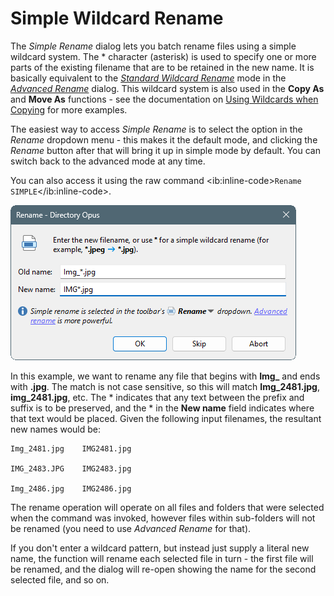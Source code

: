 # Simple Wildcard Rename

The *Simple Rename* dialog lets you batch rename files using a simple wildcard system. The \* character (asterisk) is used to specify one or more parts of the existing filename that are to be retained in the new name. It is basically equivalent to the *[Standard Wildcard Rename](advanced_rename/rename_modes/standard_wildcard_rename.md)* mode in the *[Advanced Rename](advanced_rename/RAEDME.md)* dialog. This wildcard system is also used in the **Copy As** and **Move As** functions - see the documentation on [Using Wildcards when Copying](../copying_moving_and_deleting_files/copying_using_the_toolbar_buttons/using_wildcards_when_copying.md) for more examples.

The easiest way to access *Simple Rename* is to select the option in the *Rename* dropdown menu - this makes it the default mode, and clicking the *Rename* button after that will bring it up in simple mode by default. You can switch back to the advanced mode at any time.

You can also access it using the raw command \<ib:inline-code\>`Rename SIMPLE`\</ib:inline-code\>.

![](/Manual/images/media/13/simple_rename.png) 

In this example, we want to rename any file that begins with **Img\_** and ends with **.jpg**. The match is not case sensitive, so this will match **Img_2481.jpg**, **img_2481.jpg**, etc. The \* indicates that any text between the prefix and suffix is to be preserved, and the \* in the **New name** field indicates where that text would be placed. Given the following input filenames, the resultant new names would be:

    Img_2481.jpg    IMG2481.jpg

    IMG_2483.JPG    IMG2483.jpg

    Img_2486.jpg    IMG2486.jpg

The rename operation will operate on all files and folders that were selected when the command was invoked, however files within sub-folders will not be renamed (you need to use *Advanced Rename* for that).

If you don't enter a wildcard pattern, but instead just supply a literal new name, the function will rename each selected file in turn - the first file will be renamed, and the dialog will re-open showing the name for the second selected file, and so on.
